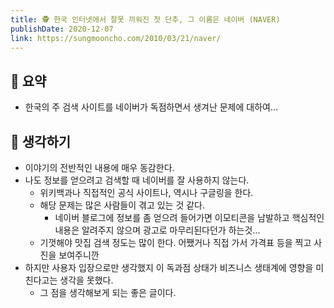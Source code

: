 ```yaml
---
title: 🕵️ 한국 인터넷에서 잘못 끼워진 첫 단추, 그 이름은 네이버 (NAVER)
publishDate: 2020-12-07
link: https://sungmooncho.com/2010/03/21/naver/
---
```

## 📝 요약 
- 한국의 주 검색 사이트를 네이버가 독점하면서 생겨난 문제에 대하여...


## 🤔 생각하기 
- 이야기의 전반적인 내용에 매우 동감한다.
- 나도 정보를 얻으려고 검색할 때 네이버를 잘 사용하지 않는다.  
  - 위키백과나 직접적인 공식 사이트나, 역시나 구글링을 한다.
  - 해당 문제는 많은 사람들이 겪고 있는 것 같다.
    - 네이버 블로그에 정보를 좀 얻으려 들어가면 이모티콘을 남발하고 핵심적인 내용은 알려주지 않으며 광고로 마무리된다던가 하는것...
  - 기껏해야 맛집 검색 정도는 많이 한다. 어쨌거나 직접 가서 가격표 등을 찍고 사진을 보여주니깐 
- 하지만 사용자 입장으로만 생각했지 이 독과점 상태가 비즈니스 생태계에 영향을 미친다고는 생각을 못했다.
  - 그 점을 생각해보게 되는 좋은 글이다.  
